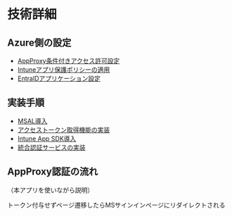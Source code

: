 # 技術詳細

## Azure側の設定

- [AppProxy条件付きアクセス許可設定](./proxy_ca_grant.md)
- [Intuneアプリ保護ポリシーの適用](./intune-app-protection-policy.md)
- [EntraIDアプリケーション設定](./entra-id-app.md)

## 実装手順

- [MSAL導入](./msal.md)
- [アクセストークン取得機能の実装](./acquire-token.md)
- [Intune App SDK導入](./intune-sdk.md)
- [統合認証サービスの実装](./auth-service.md)

## AppProxy認証の流れ

（本アプリを使いながら説明）

トークン付与せずページ遷移したらMSサインインページにリダイレクトされる
